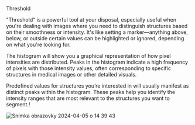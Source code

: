 Threshold

"Threshold" is a powerful tool at your disposal, especially useful when you're dealing with images where you need to distinguish structures based on their smoothness or intensity. It's like setting a marker—anything above, below, or outside certain values can be highlighted or ignored, depending on what you're looking for.

The histogram will show you a graphical representation of how pixel intensities are distributed. Peaks in the histogram indicate a high frequency of pixels with those intensity values, often corresponding to specific structures in medical images or other detailed visuals.

Predefined values for structures you’re interested in will usually manifest as distinct peaks within the histogram. These peaks help you identify the intensity ranges that are most relevant to the structures you want to segment.!

![Snímka obrazovky 2024-04-05 o 14 39 43](https://github.com/Medannot/web-platform-annotator-help/assets/165784046/0c95173b-bb46-47d0-8d43-297f507ee261)
